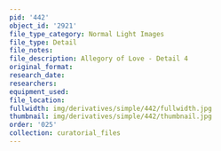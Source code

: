 ```yaml
---
pid: '442'
object_id: '2921'
file_type_category: Normal Light Images
file_type: Detail
file_notes:
file_description: Allegory of Love - Detail 4
original_format:
research_date:
researchers:
equipment_used:
file_location:
fullwidth: img/derivatives/simple/442/fullwidth.jpg
thumbnail: img/derivatives/simple/442/thumbnail.jpg
order: '025'
collection: curatorial_files
---
```

